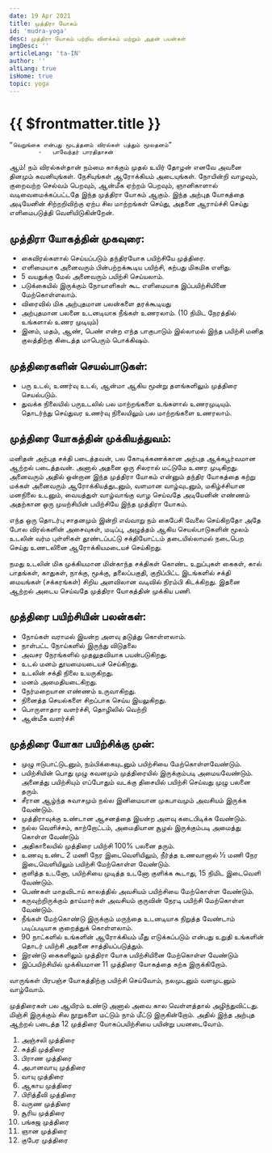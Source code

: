 ```yaml
---
date: 19 Apr 2021
title: முத்திரா யோகம்
id: 'mudra-yoga'
desc: முத்திரா யோகம் பற்றிய விளக்கம் மற்றும் அதன் பயன்கள்
imgDesc: ''
articleLang: 'ta-IN'
author: ''
altLang: true
isHome: true
topic: yoga
---
```


<altLang />

# {{ $frontmatter.title }}

    “வெறுங்கை என்பது மூடத்தனம் விரல்கள் பத்தும் மூலதனம்”
            -	பாவேந்தர் பாரதிதாசன்

ஆம்! நம் விரல்கள்தான் நம்மை காக்கும் முதல் உயிர் தோழன் எனவே அவனை 
தினமும் கவனியுங்கள். நேசியுங்கள் ஆரோக்கியம் அடையுங்கள். நோயின்றி வாழவும், குறைவற்ற செல்வம் பெறவும், ஆன்மீக ஏற்றம் பெறவும், ஞானிகாளால் வடிவைமைக்கப்பட்டதே இந்த முத்திரா யோகம் ஆகும். இந்த அற்புத யோகத்தை அடியேனின் சிற்றறிவிற்கு ஏற்ப சில மாற்றங்கள் செய்து, அதனை ஆராய்ச்சி செய்து எளிமைபடுத்தி வெளியிடுகின்றேன். 

## முத்திரா யோகத்தின் முகவுரை:
- கைவிரல்களால் செய்யப்படும் தந்திரயோக பயிற்சியே முத்திரை.
- எளிமையாக அனைவரும் பின்பற்றக்கூடிய பயிற்சி, கற்பது மிகமிக எளிது.
- 5 வயதுக்கு மேல் அனைவரும் பயிற்சி செய்யலாம்.
- படுக்கையில் இருக்கும் நோயாளிகள் கூட எளிமையாக இப்பயிற்சியினை மேற்கொள்ளலாம்.
- விரைவில் மிக அற்புதமான பலன்களை தரக்கூடியது
- அற்புதமான பலனை உடனடியாக நீங்கள் உணரலாம்.
(10	நிமிட நேரத்தில் உங்களால் உணர முடியும்)
- இனம், மதம், ஆண், பெண் என்ற எந்த பாகுபாடும் இல்லாமல் இந்த பயிற்சி மனித குலத்திற்கு கிடைத்த மாபெரும் பொக்கிஷம்.

## முத்திரைகளின் செயல்பாடுகள்:
- பரு உடல், உணர்வு உடல், ஆன்மா ஆகிய மூன்று தளங்களிலும் முத்திரை செயல்படும்.
- துவக்க நிலையில் பருஉடலில் பல மாற்றங்களை உங்களால் உணரமுடியும். தொடர்ந்து செய்துவர உணர்வு நிலையிலும் பல மாற்றங்களை உணரலாம்.

## முத்திரை யோகத்தின் முக்கியத்துவம்:
மனிதன் அற்புத சக்தி படைத்தவன், பல கோடிக்கணக்கான அற்புத ஆக்கபூர்வமான ஆற்றல் படைத்தவன். அனால் அதனை ஒரு சிலரால் மட்டுமே உணர முடிகிறது. அனைவரும் அதில் ஒன்றான இந்த முத்திரா யோகம் என்னும் தந்திர யோகத்தை கற்று மக்கள் அனைவரும் ஆரோக்கியத்துடனும், வளமான வாழ்வுடனும், மகிழ்ச்சியான மனநிலை உடனும், வையத்துள் வாழ்வாங்கு வாழ செய்வதே அடியேனின் எண்ணம் அதற்கான ஒரு முயற்சியின் பயிற்சியே இந்த முத்திரா யோகம்.

எந்த ஒரு தொடர்பு சாதனமும் இன்றி எவ்வாறு நம் கைபேசி வேலை செய்கிறதோ அதே போல விரல்களின் அசைவுகள், மடிப்பு, அழுத்தம் ஆகிய செயல்பாடுகளின் மூலம் உடலின் வர்ம புள்ளிகள் தூண்டப்பட்டு சக்தியோட்டம் தடையில்லாமல் நடைபெற செய்து உணடலினை ஆரோக்கியமடையச் செய்கிறது.

நமது உடலின் மிக முக்கியமான மின்காந்த சக்திகள் கொண்ட உறுப்புகள் கைகள், கால் பாதங்கள், காதுகள், நாக்கு, மூக்கு, தலைப்பகுதி, குறிப்பிட்ட இடங்களில் சக்தி மையங்கள் (சக்கரங்கள்) சிறிய அளவிலான வடிவில் நிரம்பி கிடக்கிறது. இதனை ஆற்றல் அடைய செய்வதே முத்திரா யோகத்தின் முக்கிய பணி.

## முத்திரை பயிற்சியின் பலன்கள்:
- நோய்கள் வராமல் இயன்ற அளவு தடுத்து கொள்ளலாம்.
- நாள்பட்ட நோய்களில் இருந்து விடுதலை
- அவசர நேரங்களில் முதலுதவியாக பயன்படுகிறது.
- உடல் மனம் தூயமையடையச் செய்கிறது.
- உடலின் சக்தி நிலை உயருகிறது.
- மனம் அமைதியடைகிறது.
- நேர்மறையான எண்ணம் உருவாகிறது.
- நினைத்த செயல்களை சிறப்பாக செய்ய இயலுகிறது.
- பொருளாதார வளர்ச்சி, தொழிலில் வெற்றி
- ஆன்மீக வளர்ச்சி

## முத்திரை யோகா பயிற்சிக்கு முன்:
- முழு ஈடுபாட்டுடனும், நம்பிக்கையுடனும் பயிற்சியை மேற்கொள்ளவேண்டும்.
- பயிற்சியின் பொது முழு கவனமும் முத்திரையில் இருக்கும்படி அமையவேண்டும். அனைத்து பயிற்சியும் எப்போதும் வடக்கு திசையில் பயிற்சி செய்வது முழு பலனை தரும்.
- சீரான ஆழ்ந்த சுவாசமும் நல்ல இனிமையான முகபாவமும் அவசியம் இருக்க வேண்டும்.
- முத்திராவுக்கு உண்டான ஆசனத்தை இயன்ற அளவு கடைபிடிக்க வேண்டும்.
- நல்ல வெளிச்சம், காற்றோட்டம், அமைதியான சூழல் இருக்கும்படி அமைத்து கொள்ள வேண்டும் 
- அதிகாலையில் முத்திரை பயிற்சி 100% பலனை தரும்.
- உணவு உண்ட 2 மணி நேர இடைவெளியிலும், நீர்த்த உணவானால் ½ மணி நேர இடைவெளியிலும் பயிற்சி மேற்கொள்ள வேண்டும்.
- குளித்த உடனோ, பயிற்சியை முடித்த உடனோ குளிக்க கூடாது, 15 நிமிட இடைவெளி வேண்டும்.
- பெண்கள் மாதவிடாய் காலத்தில் அவசியம் பயிற்சியை மேற்கொள்ள வேண்டும்.
- கருவுற்றிருக்கும் தாய்மார்கள் அவசியம் குருவின் நேரடி பயிற்சி மேற்கொள்ள வேண்டும்.
- நீங்கள் மேற்கொண்டு இருக்கும் மருந்தை உடனடியாக நிறுத்த வேண்டாம் படிப்படியாக குறைத்துக் கொள்ளலாம்.
- 90 நாட்களில் உங்களின் ஆரோக்கியம் மீது எடுக்கப்படும் என்பது உறுதி உங்களின் தொடர் பயிற்சி அதனை சாத்தியப்படுத்தும்.
- இரண்டு கைகளிலும் முத்திரா யோக பயிற்சியினை மேற்கொள்ள வேண்டும்
- இப்பயிற்சியில் முக்கியமான 11 முத்திரை யோகத்தை கற்க இருக்கிறோம்.

வாருங்கள் பிரபஞ்ச யோகத்திற்கு பயிற்சி செய்வோம், நலமுடனும்
வளமுடனும் வாழ்வோம்.

முத்திரைகள் பல ஆயிரம் உண்டு அனால் அவை கால வெள்ளத்தால் அழிந்துவிட்டது. மிஞ்சி இருக்கும் சில நூறுகளை மட்டும் நாம் மீட்டு இருகின்றோம். அதில் இந்த அற்புத ஆற்றல் படைத்த 12 முத்திரை யோகப்பயிற்சியை பயின்று பயனடைவோம்.

1.	அஞ்சலி முத்திரை
2.	சுத்தி முத்திரை
3.	பிராண முத்திரை
4.	அபானவாயு முத்திரை
5.	வாயு முத்திரை
6.	ஆகாய முத்திரை
7.	பிரித்தீவி முத்திரை
8.	வருண முத்திரை
9.	சூரிய முத்திரை
10.	பங்கஜ முத்திரை
11.	ஞான முத்திரை
12.	குபேர முத்திரை
